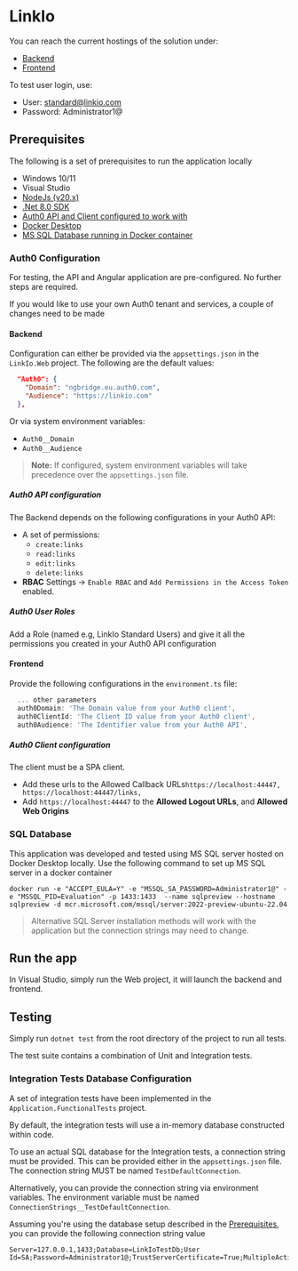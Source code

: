 ﻿# LinkIo

You can reach the current hostings of the solution under:

- [Backend](https://linkioback.azurewebsites.net/api)
- [Frontend](https://happy-smoke-0ceb2ca10.5.azurestaticapps.net/)

To test user login, use:

- User: standard@linkio.com
- Password: Administrator1@

## Prerequisites

The following is a set of prerequisites to run the application locally

- Windows 10/11
- Visual Studio
- [NodeJs (v20.x)](https://nodejs.org/en)
- [.Net 8.0 SDK](https://dotnet.microsoft.com/en-us/download)
- [Auth0 API and Client configured to work with](#auth0-configuration)
- [Docker Desktop](https://www.docker.com/products/docker-desktop/)
- [MS SQL Database running in Docker container](#sql-database)

### Auth0 Configuration

For testing, the API and Angular application are pre-configured. No further steps are required.

If you would like to use your own Auth0 tenant and services, a couple of changes need to be made

#### Backend

Configuration can either be provided via the `appsettings.json` in the `LinkIo.Web` project. The following are the default values:

```json
  "Auth0": {
    "Domain": "ngbridge.eu.auth0.com",
    "Audience": "https://linkio.com"
  },
```

Or via system environment variables:

- `Auth0__Domain`
- `Auth0__Audience`

> **Note:** If configured, system environment variables will take precedence over the `appsettings.json` file.

##### Auth0 API configuration

The Backend depends on the following configurations in your Auth0 API:

- A set of permissions:
  - `create:links`
  - `read:links`
  - `edit:links`
  - `delete:links`
- **RBAC** Settings -> `Enable RBAC` and `Add Permissions in the Access Token` enabled.

##### Auth0 User Roles

Add a Role (named e.g, LinkIo Standard Users) and give it all the permissions you created in your Auth0 API configuration

#### Frontend

Provide the following configurations in the `environment.ts` file:

```typescript
  ... other parameters
  auth0Domain: 'The Domain value from your Auth0 client',
  auth0ClientId: 'The Client ID value from your Auth0 client',
  auth0Audience: 'The Identifier value from your Auth0 API',
```

##### Auth0 Client configuration

The client must be a SPA client.

- Add these urls to the Allowed Callback URLs`https://localhost:44447, https://localhost:44447/links,`
- Add `https://localhost:44447` to the **Allowed Logout URLs**, and **Allowed Web Origins**

### SQL Database

This application was developed and tested using MS SQL server hosted on Docker Desktop locally. Use the following command to set up MS SQL server in a docker container

```shell
docker run -e "ACCEPT_EULA=Y" -e "MSSQL_SA_PASSWORD=Administrator1@" -e "MSSQL_PID=Evaluation" -p 1433:1433  --name sqlpreview --hostname sqlpreview -d mcr.microsoft.com/mssql/server:2022-preview-ubuntu-22.04
```

> Alternative SQL Server installation methods will work with the application but the connection strings may need to change.

## Run the app

In Visual Studio, simply run the Web project, it will launch the backend and frontend.

## Testing

Simply run `dotnet test` from the root directory of the project to run all tests.

The test suite contains a combination of Unit and Integration tests.

### Integration Tests Database Configuration

A set of integration tests have been implemented in the `Application.FunctionalTests` project.

By default, the integration tests will use a in-memory database constructed within code.

To use an actual SQL database for the Integration tests, a connection string must be provided. This can be provided either in the `appsettings.json` file. The connection string MUST be named `TestDefaultConnection`. 

Alternatively, you can provide the connection string via environment variables. The environment variable must be named `ConnectionStrings__TestDefaultConnection`.

Assuming you're using the database setup described in the [Prerequisites](#sql-database), you can provide the following connection string value

```
Server=127.0.0.1,1433;Database=LinkIoTestDb;User Id=SA;Password=Administrator1@;TrustServerCertificate=True;MultipleActiveResultSets=true
```